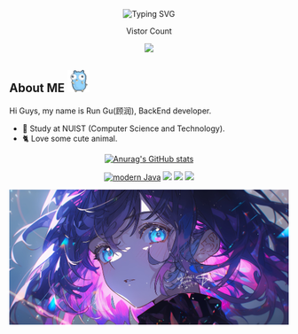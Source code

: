 <div align="center">
    <img src="https://readme-typing-svg.demolab.com?font=Fira+Code&size=30&pause=1000&color=4BE5F7&width=435&lines=Endless+improvement" alt="Typing SVG" />
</div>

<div align="center">
    <p>Vistor Count</p>
    <img src="https://profile-counter.glitch.me/Episkey-G/count.svg" />
</div>
<h2>About ME <img height="40" width="40" src="./assets/gopher.gif" alt="Gopher"/></h2>
Hi Guys, my name is Run Gu(顾润), BackEnd developer.
<ul>
    <li>🏫 Study at NUIST (Computer Science and Technology).</li>
    <li>🐈️ Love some cute animal.</li>
</ul>

<div id="title" align=center>

[![Anurag's GitHub stats](https://github-readme-stats.vercel.app/api?username=Episkey-G&show_icons=true&theme=tokyonight)](https://b23.tv/iEJTnPp)


[![modern Java](https://img.shields.io/badge/code-Modern%20Java-blue)](https://www.oracle.com/cn/java/technologies/)
![](https://img.shields.io/badge/讨厌-学习-yellow)
![](https://img.shields.io/badge/性格-开朗-red)
![](https://img.shields.io/badge/爱好-二次元-red)

</div>

![头像](images/头像.jpg)

[github-sub-title:img]: https://readme-typing-svg.herokuapp.com?font=Segoe+Script&center=true&lines=mq白.